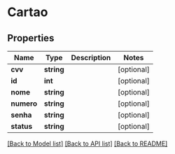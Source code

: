 # Cartao

## Properties
Name | Type | Description | Notes
------------ | ------------- | ------------- | -------------
**cvv** | **string** |  | [optional] 
**id** | **int** |  | [optional] 
**nome** | **string** |  | [optional] 
**numero** | **string** |  | [optional] 
**senha** | **string** |  | [optional] 
**status** | **string** |  | [optional] 

[[Back to Model list]](../README.md#documentation-for-models) [[Back to API list]](../README.md#documentation-for-api-endpoints) [[Back to README]](../README.md)


